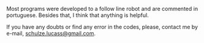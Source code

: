 Most programs were developed to a follow line robot and are commented in portuguese. Besides that, I think that anything is helpful.

If you have any doubts or find any error in the codes, please, contact me by e-mail, schulze.lucass@gmail.com.
